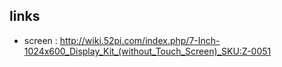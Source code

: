## links

* screen : http://wiki.52pi.com/index.php/7-Inch-1024x600_Display_Kit_(without_Touch_Screen)_SKU:Z-0051

